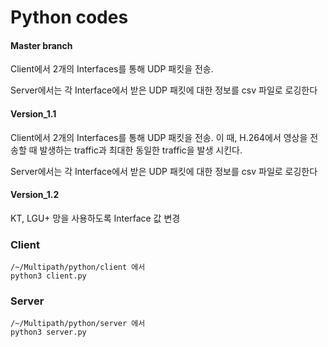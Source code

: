 # Python codes
#### Master branch

Client에서 2개의 Interfaces를 통해 UDP 패킷을 전송.

Server에서는 각 Interface에서 받은 UDP 패킷에 대한 정보를 csv 파일로 로깅한다

#### Version_1.1

Client에서 2개의 Interfaces를 통해 UDP 패킷을 전송. 이 때, H.264에서 영상을 전송할 때 발생하는 traffic과 최대한 동일한 traffic을 발생 시킨다.

Server에서는 각 Interface에서 받은 UDP 패킷에 대한 정보를 csv 파일로 로깅한다

#### Version_1.2

KT, LGU+ 망을 사용하도록 Interface 값 변경


### Client
```
/~/Multipath/python/client 에서
python3 client.py
```

### Server
```
/~/Multipath/python/server 에서
python3 server.py
```